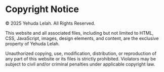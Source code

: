 # Copyright Notice

© 2025 Yehuda Lelah. All Rights Reserved.  

This website and all associated files, including but not limited to HTML, CSS, JavaScript, images, design elements, and content, are the exclusive property of Yehuda Lelah.  

Unauthorized copying, use, modification, distribution, or reproduction of any part of this website or its files is strictly prohibited. Violators may be subject to civil and/or criminal penalties under applicable copyright law.
